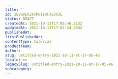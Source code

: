 ```yaml
---
title: ''
id: 1EyGoERZsokG1ssFX25U3E
status: DRAFT
createdAt: 2021-10-11T17:05:46.213Z
updatedAt: 2021-10-11T17:07:34.384Z
publishedAt: 
firstPublishedAt: 
contentType: tutorial
productTeam: 
author: 
slug: untitled-entry-2021-10-11-at-17-05-46
locale: en
legacySlug: untitled-entry-2021-10-11-at-17-05-46
subcategory: 
---
```



